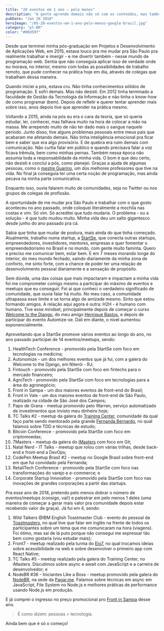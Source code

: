 ```yaml
---
title: "28 eventos em 1 ano — pelo menos"
description: "A gente aprende demais não só com os conteúdos, mas também com as trocas de ideias e interações com a galera."
pubDate: "Jan 28 2018"
heroImage: "/05-28-eventos-em-1-ano-pelo-menos-google-brasil.jpg"
category: "pt-BR"
color: "#00d59f"
---
```


Desde que terminei minha pós-graduação em Projetos e Desenvolvimento de Aplicações Web, em 2015, estava louco pra me mudar pra São Paulo pra realmente trabalhar e imergir - e me divertir também - nesse mundo de programação web. Sentia que não conseguia aplicar isso de verdade onde eu morava, no interior, mesmo com todas as possibilidades de trabalho remoto, que pude conhecer na prática hoje em dia, através de colegas que trabalham dessa maneira.

Quando iniciei a pós, estava cru. Não tinha conhecimentos sólidos de programação. E sofri demais. Mas não desisti. Em 2012 tinha terminado a faculdade de Gestão da Tecnologia da Informação e não tinha o know-how de como programar (bem). Depois de refletir e querer tentar aprender mais sobre isso, anos depois tive que aprender na prática mesmo.

Voltando a 2015, ainda na pós eu era o cara da teoria, que só queria estudar, ler, conhecer, mas falhava muito na hora de colocar a mão na massa. Me arrependo muito de não ter dado mais o sangue naquele período. Junto disso, tive alguns problemas pessoais entre meus pais que acabaram me afetando demais. Não tinha inteligência emocional pra ficar bem e saber que era algo provisório. E de quebra era ruim demais com comunicação. Não curtia falar em público e quando precisava falar a voz ficava trêmula, bem como minhas pernas. Também nessa época não assumia toda a responsabilidade da minha vida. O bom é que deu certo, não desisti e concluí a pós, como planejei. Graças a ajuda de algumas pessoas, como o <a href="http://www.luizguarino.com.br/site/" target="_blank">mestre Guarino</a>, um dos melhores professores que tive na vida. No final já conseguia ter uma certa noção de programação, mas ainda pecava na minha parte comunicativa.

Enquanto isso, ouvia falarem muito de comunidades, seja no Twitter ou nos grupos de colegas de profissão.

A oportunidade de me mudar pra São Paulo e trabalhar com o que gosto aconteceu no ano passado, onde coloquei literalmente a mochila nas costas e vim. Só vim. Só acreditei que tudo mudaria. O problema - ou a solução - é que tudo mudou muito. Minha vida deu um salto gigantesco desde junho do ano passado pra cá.

Sabia que tinha que mudar de postura, mais ainda do que tinha começado. Atualmente, trabalho numa startup, a <a href="https://startse.com" target="_blank">StartSe</a>, que conecta outras startups, empreendedores, investidores, mentores, empresas e quer fomentar o empreendedorismo no Brasil e no mundo, com gente muito faminta. Quero e preciso me comunicar bem, estar bem. E em 7 meses morando longe do interior, do meu mundo fechado, saindo diariamente da minha zona de conforto, me sinto forte, com a chance de poder ter uma relação de desenvolvimento pessoal diariamente e a sensação de propósito.

Sem dúvida, uma das coisas que mais impactaram e impactam a minha vida foi me comprometer comigo mesmo a participar do máximo de eventos e meetups que eu conseguir. Foi aí que conheci o verdadeiro significado de comunidade, que ouvia falar há muito. No meu caso, a comunidade ultrapassa esse limite e se torna algo de amizade mesmo. Sinto que estou formando amigos. A relação aqui agora é outra: H2H - é humano com humano. Tive esse mindset, principalmente depois de começar o curso <a href="https://welcometothedjango.com.br/" target="_blank">Welcome to the Django</a>, do meu amigo <a href="http://henriquebastos.net/" target="_blank">Henrique Bastos</a>, e depois de participar do evento Automize-se. Dali em diante, o nível aumentou exponencialmente.

Aproveitando que a StartSe promove vários eventos ao longo do ano, no ano passado participei de 14 eventos/meetups, sendo:

1. HealthTech Conference - promovido pela StartSe com foco em tecnologias na medicina;
1. Autonomize - um dos melhores eventos que já fui, com a galera do Welcome to the Django, em Niterói - RJ;
1. Fintouch - promovido pela StartSe com foco em fintechs para o mercado financeiro;
1. AgroTech - promovido pela StartSe com foco em tecnologias para a área do agronegócio;
1. Front in Sampa - um dos maiores eventos de front-end do Brasil;
1. Front in Vale - um dos maiores eventos de front-end de São Paulo, realizado na cidade de São José dos Campos;
1. Papo de Grana - meetup promovido pelo Warren, serviço automatizado de investimentos que invisto meu dinheiro hoje;
1. TC Talks #2 - meetup da galera do <a href="https://trainingcenter.io/" target="_blank">Training Center</a>, comunidade da qual faço parte sendo mentorado pela grande <a href="http://fernandabernardo.com.br/" target="_blank">Fernanda Bernardo</a>, no qual falamos sobre TDD e técnicas de estudo;
1. Bitcoin Conference - promovido pela StartSe com foco em criptomoedas;
1. 7Masters - meetup da galera do <a href="https://imasters.com.br" target="_blank">iMasters</a> com foco em Git;
1. Natal Nerd - IT Talks - meetup que rolou com várias trilhas, desde back-end e front-end a DevOps;
1. CodePen Meetup Brasil #2 - meetup no Google Brasil sobre front-end em que fui convidado pela Fernanda;
1. RetailTech Conference - promovido pela StartSe com foco nas transformações do varejo e e-commerce; e
1. Corporate Startup Innovation - promovido pela StartSe com foco nas inovações de grandes corporações a partir das startups.

Pra esse ano de 2018, pretendo pelo menos dobrar o número de eventos/meetups (consigo, vai!) e palestrar em pelo menos 1 deles (uma maneira de começar a gerar mais valor pra comunidade depois estar recebendo valor de graça). Já fui em 4, sendo:

1. Wild Talkers @IBM English Toastmaster Club - evento do pessoal da <a href="https://www.toastmasters.org/" target="_blank">Toastmasters</a>, no qual tive que falar em inglês na frente de todos os participantes sobre um tema que me comunicaram na hora (viagens). Foi ótimo, mas saí de lá puto porque não consegui me expressar tão bem como gostaria (vou estudar mais);
1. Front7 - meetup realizado pela turma do <a href="https://www.elo7.com.br/" target="_blank">Elo7</a>, no qual trocamos ideias sobre acessibilidade na web e sobre desenvolver o primeiro app com React Native;
1. TC Talks #5 - meetup realizado pela galera do Training Center, no iMasters. Discutimos sobre async e await com JavaScript e a carreira de desenvolvedor; e
1. NodeBR #36 - Iniciantes Like a Boss - meetup promovido pela galera do <a href="https://nodebr.org/" target="_blank">NodeBR</a>, na sede da <a href="https://pagar.me/" target="_blank">Pagar.me</a>. Falamos sobre técnicas em async em JavaScript, File System no Node.js e melhores práticas de performance usando Node.js em produção.

E já comprei o ingresso no preço promocional pro <a href="http://www.frontinsampa.com.br/" target="_blank">Front in Sampa</a> desse ano.

> É como dizem: pessoas > tecnologia.

Ainda bem que é só o começo!
